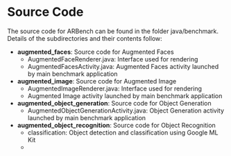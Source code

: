 # Source Code

The source code for ARBench can be found in the folder java/benchmark. Details of the subdirectories and their contents follow:

- **augmented_faces**: Source code for Augmented Faces
  - AugmentedFaceRenderer.java: Interface used for rendering
  - AugmentedFacesActivity.java: Augmented Faces activity launched by main benchmark application
- **augmented_image**: Source code for Augmented Image
  - AugmentedImageRenderer.java: Interface used for rendering
  - Augmented Image activity launched by main benchmark application
- **augmented_object_generation**: Source code for Object Generation
  - AugmentedObjectGenerationActivity.java: Object Generation activity launched by main benchmark application
- **augmented_object_recognition**: Source code for Object Recognition
  - classification: Object detection and classification using Google ML Kit
  - 
